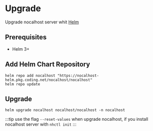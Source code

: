 # Upgrade

 Upgrade nocalhost server whit [Helm](https://helm.sh/docs/intro/install/)

## Prerequisites
- Helm 3+

## Add Helm Chart Repository

```console
helm repo add nocalhost "https://nocalhost-helm.pkg.coding.net/nocalhost/nocalhost"
helm repo update
```

## Upgrade

```console
helm upgrade nocalhost nocalhost/nocalhost -n nocalhost
```
:::tip
use the flag `--reset-values` when upgrade nocalhost, if you install nocalhost server with `nhctl init`
:::
